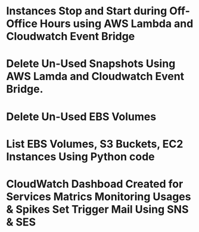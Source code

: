 # Instances Stop and Start during Off-Office Hours using AWS Lambda and Cloudwatch Event Bridge

# Delete Un-Used Snapshots Using AWS Lamda and Cloudwatch Event Bridge.

# Delete Un-Used EBS Volumes 

# List EBS Volumes, S3 Buckets, EC2 Instances Using Python code

# CloudWatch Dashboad Created for Services Matrics Monitoring Usages & Spikes Set Trigger Mail Using SNS & SES

#
